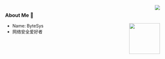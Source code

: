 <img align="right" src="https://github-readme-stats.vercel.app/api?username=bytesys&show_icons=true&icon_color=CE1D2D&text_color=718096&bg_color=ffffff&hide_title=true" />

### About Me 👋

<img align='right' src="https://profile-counter.glitch.me/bytesys/count.svg" width="100">

- Name: ByteSys
- 网络安全爱好者
